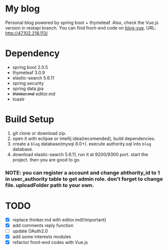 # My blog
Personal blog powered by spring boot + thymeleaf. Also, check the Vue.js version in restapi branch. You can find front-end code on [blog-vue](https://github.com/minatoyukina/blog-vue). URL: http://47.102.218.113/ 

# Dependency
* spring boot 2.0.5 
* thymeleaf 3.0.9
* elastic-search 5.6.11
* spring security
* spring data jpa
* ~~thinker.md~~ editor.md
* toastr

# Build Setup
1. git clone or download zip.
2. open it with eclipse or intellij idea(recomended), build dependencies.
3. create a `blog` database(mysql 8.0+). execute authority.sql into `blog` database.
4. download elastic-search 5.6.11, run it at 9200/9300 port. start the project. then you are good to go.  
### NOTE: you can register a account and change ahthority_id to 1 in user_authority table to get admin role. don't forget to change file. uploadFolder path to your own.

# TODO
* [x] replace thinker.md with editor.md(!important)
* [x] add comments reply function
* [ ] update OAuth2.0
* [x] add some interests modules
* [x] refactor front-end codes with Vue.js
